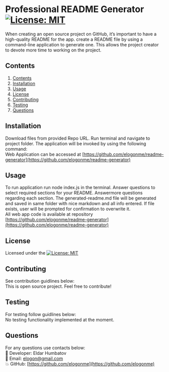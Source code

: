 # Professional README Generator  [![License: MIT](https://img.shields.io/badge/License-MIT-yellow.svg)](https://opensource.org/licenses/MIT)

  When creating an open source project on GitHub, it’s important to have a high-quality README for the app. create a README file by using a command-line application to generate one. This allows the project creator to devote more time to working on the project.
  ## Contents1. [Contents](#contents)2. [Installation](#installation)3. [Usage](#usage)4. [License](#license)5. [Contributing](#contributing)6. [Testing](#testing)7. [Questions](#questions)

## Installation
Download files from provided Repo URL. Run terminal and navigate to project folder. The application will be invoked by using the following command:  Web Application can be accessed at [https://github.com/elogonme/readme-generator](https://github.com/elogonme/readme-generator)
## Usage
To run application run node index.js in the terminal. Answer questions to select required sections for your README. Answermore questions regarding each section. The generated-readme.md file will be generated and saved in same folder with nice markdown and all info entered. If file exists, user will be prompted for confirmation to overwrite it.  All web app code is available at repository [https://github.com/elogonme/readme-generator](https://github.com/elogonme/readme-generator)
## License
Licensed under the [![License: MIT](https://img.shields.io/badge/License-MIT-yellow.svg)](https://opensource.org/licenses/MIT)
## Contributing
See contribution guidlines below:  This is open source project. Feel free to contribute!
## Testing
For testing follow guidlines below:  No testing functionality implemented at the moment.
## Questions
For any questions use contacts below:  
        :construction_worker: Developer: Eldar Humbatov  
        :email: Email: elogon@gmail.com  
        :boom: GitHub: [https://github.com/elogonme](https://github.com/elogonme)
        